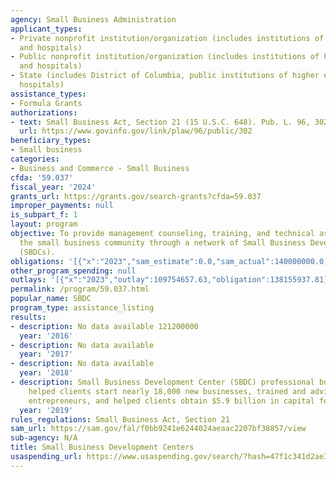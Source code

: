```yaml
---
agency: Small Business Administration
applicant_types:
- Private nonprofit institution/organization (includes institutions of higher education
  and hospitals)
- Public nonprofit institution/organization (includes institutions of higher education
  and hospitals)
- State (includes District of Columbia, public institutions of higher education and
  hospitals)
assistance_types:
- Formula Grants
authorizations:
- text: Small Business Act, Section 21 (15 U.S.C. 648). Pub. L. 96, 302.
  url: https://www.govinfo.gov/link/plaw/96/public/302
beneficiary_types:
- Small business
categories:
- Business and Commerce - Small Business
cfda: '59.037'
fiscal_year: '2024'
grants_url: https://grants.gov/search-grants?cfda=59.037
improper_payments: null
is_subpart_f: 1
layout: program
objective: To provide management counseling, training, and technical assistance to
  the small business community through a network of Small Business Development Centers
  (SBDCs).
obligations: '[{"x":"2023","sam_estimate":0.0,"sam_actual":140000000.0,"usa_spending_actual":137749449.23},{"x":"2024","sam_estimate":0.0,"sam_actual":121000000.0,"usa_spending_actual":138697474.18},{"x":"2025","sam_estimate":0.0,"sam_actual":0.0,"usa_spending_actual":30839993.0}]'
other_program_spending: null
outlays: '[{"x":"2023","outlay":109754657.63,"obligation":138155937.81},{"x":"2024","outlay":21338153.99,"obligation":139448100.0},{"x":"2025","outlay":0.0,"obligation":30469993.0}]'
permalink: /program/59.037.html
popular_name: SBDC
program_type: assistance_listing
results:
- description: No data available 121200000
  year: '2016'
- description: No data available
  year: '2017'
- description: No data available
  year: '2018'
- description: Small Business Development Center (SBDC) professional business advisors
    helped clients start nearly 18,000 new businesses, trained and advised over 250,000
    entrepreneurs, and helped clients obtain $5.9 billion in capital for their businesses.
  year: '2019'
rules_regulations: Small Business Act, Section 21
sam_url: https://sam.gov/fal/f0bb9241e6244024aeaac2207bf38857/view
sub-agency: N/A
title: Small Business Development Centers
usaspending_url: https://www.usaspending.gov/search/?hash=47f1c341d2ae398f751cd11feedc1d10
---
```

